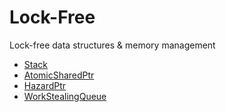 # Lock-Free

Lock-free data structures & memory management

- [Stack](stack)
- [AtomicSharedPtr](atomic_shared_ptr)
- [HazardPtr](hazard_ptr)
- [WorkStealingQueue](ws_queue)